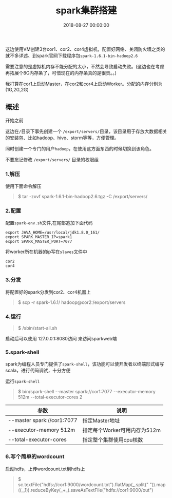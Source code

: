 ﻿---
layout: post
title: spark集群搭建
date: 2018-08-27 00:00:00
categories: 大数据
tags: Spark
---


这边使用VM创建3台cor1、cor2、cor4虚拟机，配置好网络、关闭防火墙之类的就不多详述、到spark官网下载程序包``spark-1.6.1-bin-hadoop2.6``

需要注意的是虚拟机内存不能分配的太小，不然会导致启动失败。(这边也在考虑再拓展个8G内存条了，可惜现在的内存条真的是很贵。。)

我打算在cor1上启动Master，在cor2和cor4上启动Worker。分配的内存分别为(1G,2G,2G)

## 概述

开始之前

这边在``/``目录下事先创建一个 ``/export/servers/``目录，该目录用于存放大数据相关的安装包、比如hadoop、hive、storm等等，方便管理。

同时创建一个专门的用户``hadoop``，在使用这方面东西的时候切换到该角色。

不要忘记修改 ``/export/servers/`` 目录的权限组

### 1.解压

使用下面命令解压

> $ tar -zxvf spark-1.6.1-bin-hadoop2.6.tgz -C /export/servers/

### 2.配置

配置``spark-env.sh``文件,在尾部追加下面代码

```shell
export JAVA_HOME=/usr/local/jdk1.8.0_161/
export SPARK_MASTER_IP=spark1
export SPARK_MASTER_PORT=7077
```

将worker所在机器的ip写在``slaves``文件中

```shell
cor2
cor4
```

### 3.分发

将配置好的spark分发到cor2、cor4机器上

> $ scp -r spark-1.6.1/ hadoop@cor2:/export/servers

### 4.运行

> $ /sbin/start-all.sh

启动后可以使用 127.0.0.1:8080访问 来访问sparkweb端

### 5.spark-shell

spark为编程人员专门提供了``spark-shell``，该功能可以使开发者以终端形式编写scala，进行代码调试，十分方便

运行``spark-shell``

> $ bin/spark-shell \-\-master spark://cor1:7077 \-\-executor-memory 512m \-\-total-executor-cores 2

参数 | 说明
----|-----
\-\-master spark://cor1:7077 | 指定Master地址
\-\-executor-memory 512m | 指定每个Worker可用内存为512m
\-\-total-executor-cores | 指定整个集群使用cpu核数



### 6.写个简单的wordcount

启动hdfs，上传wordcount.txt到hdfs上

> $ sc.textFile("hdfs://cor1:9000/wordcount.txt").flatMap(_.split("&nbsp;")).map((\_,1)).reduceByKey(\_+\_).saveAsTextFile("hdfs://cor1:9000/out")


